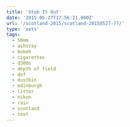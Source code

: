 ```yaml
---
title: 'Stub It Out'
date: '2015-05-27T17:56:21.000Z'
url: '/scotland-2015/scotland-20150527-77/'
type: 'sets'
tags:
  - 50mm
  - ashtray
  - bokeh
  - cigarettes
  - d300s
  - depth of field
  - dof
  - dustbin
  - edinburgh
  - litter
  - nikon
  - rain
  - scotland
  - text
---
```

